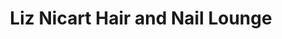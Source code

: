 ---
title: "Liz Nicart Hair and Nail Lounge"
url: /imus/liz-nicart-hair-and-nail-lounge/
shop: beauty
---